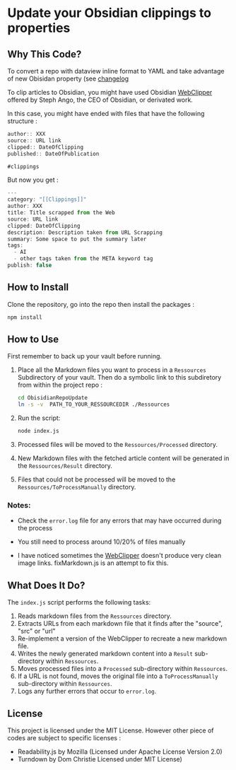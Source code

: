 # Update your Obsidian clippings to properties

## Why This Code?

To convert a repo with dataview inline format to YAML and take advantage of new Obisidan property (see [changelog](https://obsidian.md/changelog/2023-08-31-desktop-v1.4.5)

To clip articles to Obsidian, you might have used Obsidian [WebClipper](https://gist.github.com/kepano/90c05f162c37cf730abb8ff027987ca3   ) offered by Steph Ango, the CEO of Obsidian, or derivated work.


In this case, you might have ended with files that have the following structure : 

```js  
author:: XXX
source:: URL link 
clipped:: DateOfClipping
published:: DateOfPublication 

#clippings
```

But now you get :
```js
---
category: "[[Clippings]]"
author: XXX
title: Title scrapped from the Web 
source: URL link
clipped: DateOfClipping
description: Description taken from URL Scrapping
summary: Some space to put the summary later 
tags:
  - AI
  - other tags taken from the META keyword tag
publish: false
```




## How to Install

Clone the repository, go into the repo then install the packages : 
```bash
npm install
```

## How to Use

First remember to back up your vault before running. 

1. Place all the Markdown files you want to process in a  `Ressources` Subdirectory of your vault. Then do a symbolic link to this subdiretory from within the project repo : 
    ```bash
    cd ObisidianRepoUpdate
    ln -s -v  PATH_TO_YOUR_RESSOURCEDIR ./Ressources
    ```

2. Run the script:
    ```bash
    node index.js
    ```
3. Processed files will be moved to the `Ressources/Processed` directory.
4. New Markdown files with the fetched article content will be generated in the `Ressources/Result` directory.
5. Files that could not be processed will be moved to the `Ressources/ToProcessManually` directory.

### Notes:

- Check the `error.log` file for any errors that may have occurred during the process

- You still need to process around 10/20% of files manually

- I have noticed sometimes the [WebClipper](https://gist.github.com/kepano/90c05f162c37cf730abb8ff027987ca3   )  doesn't produce very clean image links. fixMarkdown.js is an attempt to fix this.

## What Does It Do?

The `index.js` script performs the following tasks:

1. Reads markdown files from the `Ressources` directory.
2. Extracts URLs from each markdown file that it finds after the "source", "src" or "url"
3. Re-implement a version of the WebClipper to recreate a new markdown file. 
4. Writes the newly generated markdown content into a `Result` sub-directory within `Ressources`.
5. Moves processed files into a `Processed` sub-directory within `Ressources`.
6. If a URL is not found, moves the original file into a `ToProcessManually` sub-directory within `Ressources`.
7. Logs any further errors that occur to `error.log`.

## License

This project is licensed under the MIT License. However other piece of codes are subject to specific licenses : 


- Readability.js by Mozilla (Licensed under Apache License Version 2.0)
- Turndown by Dom Christie Licensed under MIT License)